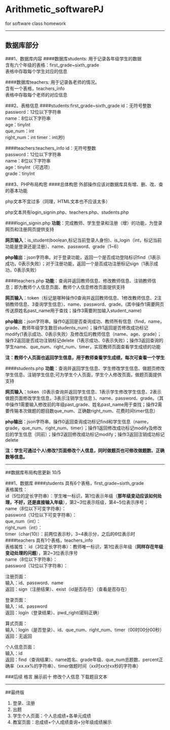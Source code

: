 # Arithmetic_softwarePJ
for software class homework
***

## 数据库部分

###1、数据库内容
####数据库students:
用于记录各年级学生的数据  
含有六个年级的表格：first_grade~sixth_grade  
表格中存取每个学生对应的信息

####数据库teachers:
用于记录各老师的情况。  
含有一个表格，teachers_info  
表格中存取每个老师的对应信息


###2、表格信息
####students:first_grade~sixth_grade
id：无符号整数  
password：12位以下字符串  
name：8位以下字符串  
age：tinyInt  
que\_num：int  
right\_num：int 
timer：int(秒)

####teachers:teachers_info
id：无符号整数  
password：12位以下字符串  
name：8位以下字符串  
age：tinyInt（可选项）  
grade：tinyInt


###3、PHP布局构思
####总体构思
外部操作应该对数据库具有增、删、改、查的基本功能  

php文本不宜过多（同理，HTML文本也不应该太多）

php文本共有login_signin.php、teachers.php、students.php  

####login_signin.php
**功能**：完成教师、学生登录和注册（增）的功能，为登录网页和注册网页提供支持  

**网页输入**：is\_student(boolean,标记当前登录人身份)、is\_login（int，标记当前功能是登录还是注册）、name、password、grade（1~6）  
 
**php输出**：json字符串。对于登录功能，返回一个是否成功登陆标识find（1表示成功，0表示失败）；对于注册功能，返回一个是否成功注册标记sign（1表示成功，0表示失败）

####teachers.php
**功能**：查询并返回教师信息、修改教师信息、注销教师信息；即为教师个人信息页面、教师个人信息修改页面提供支持  

**网页输入**：token（标记是哪种操作0查询并返回教师信息、1修改教师信息、2注销教师信息、3查询学生信息）、name、password、grade。(其中操作1需要网页传送原姓名past\_name用于查找；操作3需要附加输入student\_name)  

**php输出**：json字符串。操作0返回是否查询成功、教师所有信息（find，name，grade、教师年级学生数目students\_num）；操作1返回是否修改成功标记modify(1表示成功、0表示失败）及修改后的教师信息（name、age、grade）；操作2返回是否成功注销标记delete（1表示成功、0表示失败）；操作3返回查询的学生name、que\_num、right\_num、timer，实现教师页面查看学生成绩的功能

**注：教师个人页面也返回学生信息，用于教师查看学生成绩，每次可查看一个学生**

####students.php
**功能**：查询并返回学生信息、学生修改学生信息、做题页修改学生信息、注销学生信息;可为学生个人页面，学生个人修改页面，做题页面提供支持  

**网页输入**：token（0表示查询并返回学生信息、1表示学生修改学生信息、2表示做题页面修改学生信息，3表示注销学生信息 )、name、password、grade。（其中操作1需要输入修改前的年级past\_grade、姓名past\_name用于查找；操作2需要传输本次做题的题目数que_num、正确数right\_num、花费时间timer信息）   

**php输出**：json字符串。操作0返回查询成功标记find和学生信息（name，grade，que\_num、right\_num、timer）；操作1返回修改成功标记modify及修改后的学生信息（同前）；操作2返回修改成功标记modify；操作3返回注销成功标记delete

**注：学生可通过个人\修改?页面修改个人信息，同时做题页也可修改做题数、正确数等信息。**  


***
##数据库布局构思更新 10/5

###1、数据库
####students
具有6个表格，first\_grade~sixth\_grade  
表格属性：  
id（5位的定长字符串）：学生唯一标识，第1位表示年级（**那年级变动应该如何处理，不好，还是直接输入年级**），第2~3位表示班级，第4~5位表示序号；   
name（8位以下可变字符串）：  
password（12位以下可变字符串）：  
que\_num（int）：  
right\_num（int）：  
timer（char(10)）：前两位表示秒，3~4表示分，之后的6位表示时  
####teachers
具有1个表格，teachers_info  
表格属性：
id（3位定长字符串）：教师唯一标识，第1位表示年级（**同样存在年级变动处理的问题**），第2~3位表示序号  
name（8位以下字符串）：  
password（12位以下字符串）：


注册页面：  
输入：id、password、name    
返回：sign（注册结果）、exist（id是否存在）（查看是否存在）

登录页面：    
输入：id、password  
返回：login（登录结果）、pwd_right(密码正确）

算式页面：  
输入：login（是否登录）、id、que\_num、right\_num、timer（00时00分00秒）  
返回：无返回

个人信息页面：  
输入：id     
返回：find（查询结果）、name姓名、grade年级、que_num总题数、percent正确率（xx.xx%的字符串）、timer做题时间（xx时xx分xx秒的字符串）


###后续
格言
展示前十
修改个人信息
下载题目文本 

***
##最终版


1. 登录、注册  
2. 出题 
3. 学生个人页面：个人总成绩+各单元成绩
4. 教室页面：总成绩+个人成绩查询+分年级成绩展示 


